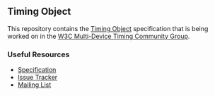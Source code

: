 ## Timing Object

This repository contains the [Timing Object](http://webtiming.github.io/timingobject/) specification that is being worked on in the
[W3C Multi-Device Timing Community Group](http://www.w3.org/community/webtiming/).

### Useful Resources

* [Specification](http://webtiming.github.io/timingobject/)
* [Issue Tracker](http://webtiming.github.io/timingobject/issues)
* [Mailing List](http://lists.w3.org/Archives/Public/public-webtiming/)